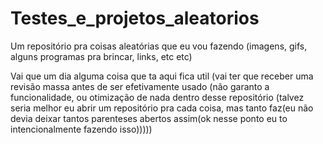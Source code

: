 # Testes_e_projetos_aleatorios
Um repositório pra coisas aleatórias que eu vou fazendo (imagens, gifs, alguns programas pra brincar, links, etc etc)

Vai que um dia alguma coisa que ta aqui fica util (vai ter que receber uma revisão massa antes de ser efetivamente usado (não garanto a funcionalidade, ou otimização de nada dentro desse repositório (talvez seria melhor eu abrir um repositório pra cada coisa, mas tanto faz(eu não devia deixar tantos parenteses abertos assim(ok nesse ponto eu to intencionalmente fazendo isso)))))

